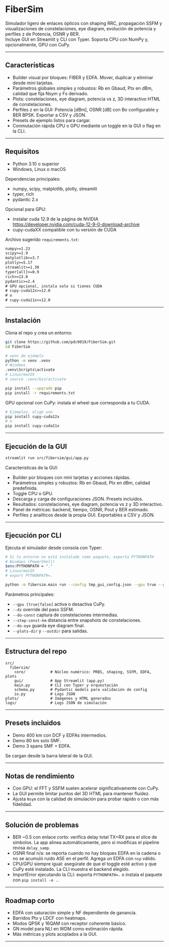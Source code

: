 # FiberSim

Simulador ligero de enlaces ópticos con shaping RRC, propagación SSFM y visualizaciones de constelaciones, eye diagram, evolución de potencia y perfiles z de Potencia, OSNR y BER.  
Incluye GUI en Streamlit y CLI con Typer. Soporta CPU con NumPy y, opcionalmente, GPU con CuPy.

---

## Características

- Builder visual por bloques: FIBER y EDFA. Mover, duplicar y eliminar desde mini tarjetas.
- Parámetros globales simples y robustos: Rb en Gbaud, Ptx en dBm, calidad que fija Nsym y Fs derivado.
- Plots: constelaciones, eye diagram, potencia vs z, 3D interactivo HTML de constelaciones.
- Perfiles z en la GUI: Potencia [dBm], OSNR [dB] con Bo configurable y BER BPSK. Exportar a CSV y JSON.
- Presets de ejemplo listos para cargar.
- Conmutación rápida CPU o GPU mediante un toggle en la GUI o flag en la CLI.

---

## Requisitos

- Python 3.10 o superior
- Windows, Linux o macOS

Dependencias principales:
- numpy, scipy, matplotlib, plotly, streamlit
- typer, rich
- pydantic 2.x

Opcional para GPU:
- instalar cuda 12.9 de la página de NVIDIA https://developer.nvidia.com/cuda-12-9-0-download-archive
- cupy-cudaXX compatible con tu versión de CUDA

Archivo sugerido `requirements.txt`:

```txt
numpy>=1.23
scipy>=1.9
matplotlib>=3.7
plotly>=5.17
streamlit>=1.30
typer[all]>=0.9
rich>=13.0
pydantic>=2.4
# GPU opcional, instala solo si tienes CUDA
# cupy-cuda12x>=12.0
# o
# cupy-cuda11x>=12.0
```

---

## Instalación

Clona el repo y crea un entorno:

```bash
git clone https://github.com/pdc9019/FiberSim.git
cd FiberSim

# venv de ejemplo
python -m venv .venv
# Windows
.venv\Scripts\activate
# Linux/macOS
# source .venv/bin/activate

pip install --upgrade pip
pip install -r requirements.txt
```

GPU opcional con CuPy: instala el wheel que corresponda a tu CUDA.

```bash
# Ejemplos, elige uno
pip install cupy-cuda12x
# o
pip install cupy-cuda11x
```

---

## Ejecución de la GUI

```bash
streamlit run src/fibersim/gui/app.py
```

Características de la GUI:
- Builder por bloques con mini tarjetas y acciones rápidas.
- Parámetros simples y robustos: Rb en Gbaud, Ptx en dBm, calidad predefinida.
- Toggle CPU o GPU.
- Descarga y carga de configuraciones JSON. Presets incluidos.
- Resultados: constelaciones, eye diagram, potencia vs z y 3D interactivo.
- Panel de métricas: backend, tiempo, OSNR, Pout y BER estimado.
- Perfiles z analíticos desde la propia GUI. Exportables a CSV y JSON.

---

## Ejecución por CLI

Ejecuta el simulador desde consola con Typer:

```bash
# Si tu entorno no está instalado como paquete, exporta PYTHONPATH
# Windows (PowerShell)
$env:PYTHONPATH = "."
# Linux/macOS
# export PYTHONPATH=.

python -m fibersim.main run --config tmp_gui_config.json --gpu true --plots-dir plots --outdir logs
```

Parámetros principales:
- `--gpu [true|false]` activa o desactiva CuPy.
- `--dz` override del paso SSFM.
- `--do-const` captura de constelaciones intermedias.
- `--step-const-km` distancia entre snapshots de constelaciones.
- `--do-eye` guarda eye diagram final.
- `--plots-dir` y `--outdir` para salidas.

---

## Estructura del repo

```
src/
  fibersim/
    core/           # Núcleo numérico: PRBS, shaping, SSFM, EDFA, plots
    gui/            # App Streamlit (app.py)
    main.py         # CLI con Typer y orquestación
    schema.py       # Pydantic models para validación de config
    io.py           # Logs JSON
plots/              # Imágenes y HTML generados
logs/               # Logs JSON de simulación
```

---

## Presets incluidos

- Demo 400 km con DCF y EDFAs intermedios.
- Demo 80 km solo SMF.
- Demo 3 spans SMF + EDFA.

Se cargan desde la barra lateral de la GUI.

---

## Notas de rendimiento

- Con GPU: el FFT y SSFM suelen acelerar significativamente con CuPy.
- La GUI permite limitar puntos del 3D HTML para mantener fluidez.
- Ajusta `Nsym` con la calidad de simulación para probar rápido o con más fidelidad.

---

## Solución de problemas

- BER ~0.5 con enlace corto: verifica delay total TX+RX para el slice de símbolos. La app alinea automáticamente, pero si modificas el pipeline revisa `delay_samp`.
- OSNR final n/a: se reporta cuando no hay bloques EDFA en la cadena o no se acumuló ruido ASE en el perfil. Agrega un EDFA con `nsp` válido.
- CPU/GPU siempre igual: asegúrate de que el toggle esté activo y que CuPy esté instalado. La CLI muestra el backend elegido.
- ImportError ejecutando la CLI: exporta `PYTHONPATH=.` o instala el paquete con `pip install -e .`.

---

## Roadmap corto

- EDFA con saturación simple y NF dependiente de ganancia.
- Barridos Ptx y LDCF con heatmaps.
- Modos QPSK y 16QAM con receptor coherente básico.
- GN model para NLI en WDM como estimación rápida.
- Más métricas y plots acoplados a la GUI.

---



